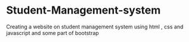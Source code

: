 # Student-Management-system
Creating a website on student management system using html , css and javascript and some part of bootstrap
